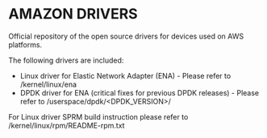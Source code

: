 AMAZON DRIVERS
==============

Official repository of the open source drivers for devices used on AWS platforms.

The following drivers are included:


* Linux driver for Elastic Network Adapter (ENA) - Please refer to /kernel/linux/ena
* DPDK driver for ENA (critical fixes for previous DPDK releases) - Please refer to /userspace/dpdk/<DPDK_VERSION>/

For Linux driver SPRM build instruction please refer to
/kernel/linux/rpm/README-rpm.txt
